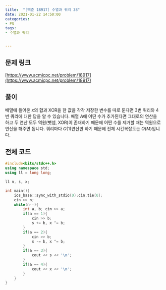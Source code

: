 ```yaml
---
title:  "[백준 18917] 수열과 쿼리 38"
date: 2021-01-22 14:50:00
categories: 
- PS
tags:
- 수열과 쿼리


---
```


## 문제 링크
[https://www.acmicpc.net/problem/18917](https://www.acmicpc.net/problem/18917)

## 풀이

배열에 들어온 $x$의 합과 XOR을 한 값을 각각 저장한 변수를 따로 둔다면 3번 쿼리와 4번 쿼리에 대한 답을 알 수 있습니다. 배열 $A$에 어떤 수가 추가된다면 그대로의 연산을 하고 두 연산 모두 역원(뺏셈, XOR)이 존재하기 때문에 어떤 수를 제거할 때는 역원으로 연산을 해주면 됩니다. 쿼리마다 $O(1)$연산만 하기 때문에 전체 시간복잡도는 $O(M)$입니다.



## 전체 코드

```cpp
#include<bits/stdc++.h>
using namespace std;
using ll = long long;

ll n, s, x;

int main(){
    ios_base::sync_with_stdio(0);cin.tie(0);
    cin >> n;
    while(n--){
        int a, b; cin >> a;
        if(a == 1){
            cin >> b;
            s += b, x ^= b;
        }
        if(a == 2){
            cin >> b;
            s -= b, x ^= b;
        }
        if(a == 3){
            cout << s << '\n';
        }
        if(a == 4){
            cout << x << '\n';
        }
    }
}
```

